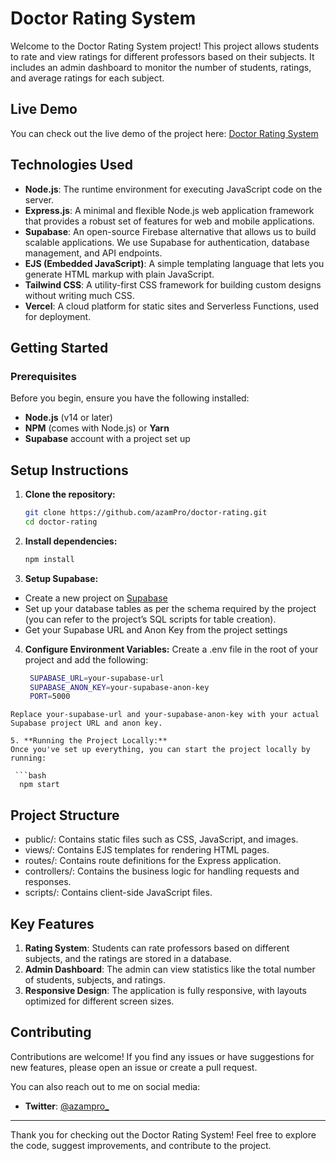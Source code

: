 # Doctor Rating System

Welcome to the Doctor Rating System project! This project allows students to rate and view ratings for different professors based on their subjects. It includes an admin dashboard to monitor the number of students, ratings, and average ratings for each subject.

## Live Demo

You can check out the live demo of the project here: [Doctor Rating System](https://doctor-rating.vercel.app/)

## Technologies Used

- **Node.js**: The runtime environment for executing JavaScript code on the server.
- **Express.js**: A minimal and flexible Node.js web application framework that provides a robust set of features for web and mobile applications.
- **Supabase**: An open-source Firebase alternative that allows us to build scalable applications. We use Supabase for authentication, database management, and API endpoints.
- **EJS (Embedded JavaScript)**: A simple templating language that lets you generate HTML markup with plain JavaScript.
- **Tailwind CSS**: A utility-first CSS framework for building custom designs without writing much CSS.
- **Vercel**: A cloud platform for static sites and Serverless Functions, used for deployment.

## Getting Started

### Prerequisites

Before you begin, ensure you have the following installed:

- **Node.js** (v14 or later)
- **NPM** (comes with Node.js) or **Yarn**
- **Supabase** account with a project set up

## Setup Instructions

1. **Clone the repository:**

   ```bash
   git clone https://github.com/azamPro/doctor-rating.git
   cd doctor-rating

2. **Install dependencies:**

   ```bash
   npm install
3. **Setup Supabase:**

- Create a new project on [Supabase](https://supabase.com/)
- Set up your database tables as per the schema required by the project (you can refer to the project’s SQL scripts for table creation).
- Get your Supabase URL and Anon Key from the project settings
4. **Configure Environment Variables:**
Create a .env file in the root of your project and add the following:
   ```bash
    SUPABASE_URL=your-supabase-url
    SUPABASE_ANON_KEY=your-supabase-anon-key
    PORT=5000
  ```
Replace your-supabase-url and your-supabase-anon-key with your actual Supabase project URL and anon key.

5. **Running the Project Locally:**
Once you've set up everything, you can start the project locally by running:

   ```bash
    npm start

  ```

  ##  Project Structure

- public/: Contains static files such as CSS, JavaScript, and images.
- views/: Contains EJS templates for rendering HTML pages.
- routes/: Contains route definitions for the Express application.
- controllers/: Contains the business logic for handling requests and responses.
- scripts/: Contains client-side JavaScript files.

## Key Features
  1. **Rating System**: Students can rate professors based on different subjects, and the ratings are stored in a database.
  2. **Admin Dashboard**: The admin can view statistics like the total number of students, subjects, and ratings.
  3. **Responsive Design**: The application is fully responsive, with layouts optimized for different screen sizes.

  ## Contributing

Contributions are welcome! If you find any issues or have suggestions for new features, please open an issue or create a pull request.

You can also reach out to me on social media:

- **Twitter**: [@azampro_](https://twitter.com/azampro_)

---

Thank you for checking out the Doctor Rating System! Feel free to explore the code, suggest improvements, and contribute to the project.
